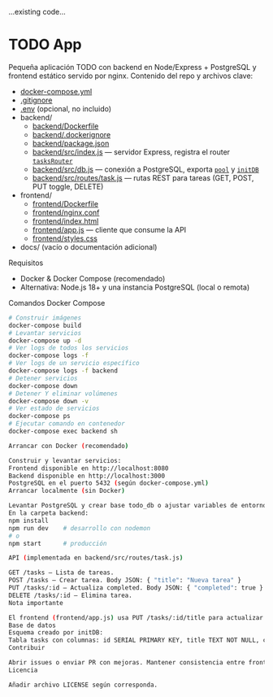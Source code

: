 ...existing code...
# TODO App

Pequeña aplicación TODO con backend en Node/Express + PostgreSQL y frontend estático servido por nginx. Contenido del repo y archivos clave:

- [docker-compose.yml](docker-compose.yml)
- [.gitignore](.gitignore)
- [.env](.env) (opcional, no incluido)
- backend/
  - [backend/Dockerfile](backend/Dockerfile)
  - [backend/.dockerignore](backend/.dockerignore)
  - [backend/package.json](backend/package.json)
  - [backend/src/index.js](backend/src/index.js) — servidor Express, registra el router [`tasksRouter`](backend/src/routes/task.js)
  - [backend/src/db.js](backend/src/db.js) — conexión a PostgreSQL, exporta [`pool`](backend/src/db.js) y [`initDB`](backend/src/db.js)
  - [backend/src/routes/task.js](backend/src/routes/task.js) — rutas REST para tareas (GET, POST, PUT toggle, DELETE)
- frontend/
  - [frontend/Dockerfile](frontend/Dockerfile)
  - [frontend/nginx.conf](frontend/nginx.conf)
  - [frontend/index.html](frontend/index.html)
  - [frontend/app.js](frontend/app.js) — cliente que consume la API
  - [frontend/styles.css](frontend/styles.css)
- docs/ (vacío o documentación adicional)

Requisitos
- Docker & Docker Compose (recomendado)
- Alternativa: Node.js 18+ y una instancia PostgreSQL (local o remota)

Comandos Docker Compose
```bash
# Construir imágenes 
docker-compose build 
# Levantar servicios 
docker-compose up -d 
# Ver logs de todos los servicios 
docker-compose logs -f 
# Ver logs de un servicio específico 
docker-compose logs -f backend 
# Detener servicios 
docker-compose down 
# Detener Y eliminar volúmenes 
docker-compose down -v 
# Ver estado de servicios 
docker-compose ps 
# Ejecutar comando en contenedor 
docker-compose exec backend sh

Arrancar con Docker (recomendado)

Construir y levantar servicios:
Frontend disponible en http://localhost:8080
Backend disponible en http://localhost:3000
PostgreSQL en el puerto 5432 (según docker-compose.yml)
Arrancar localmente (sin Docker)

Levantar PostgreSQL y crear base todo_db o ajustar variables de entorno.
En la carpeta backend:
npm install
npm run dev    # desarrollo con nodemon
# o
npm start      # producción

API (implementada en backend/src/routes/task.js)

GET /tasks — Lista de tareas.
POST /tasks — Crear tarea. Body JSON: { "title": "Nueva tarea" }
PUT /tasks/:id — Actualiza completed. Body JSON: { "completed": true }
DELETE /tasks/:id — Elimina tarea.
Nota importante

El frontend (frontend/app.js) usa PUT /tasks/:id/title para actualizar el título. Esa ruta no está implementada en backend/src/routes/task.js. Añadir un endpoint PUT /tasks/:id/title en task.js si se desea soporte para edición de títulos.
Base de datos
Esquema creado por initDB:
Tabla tasks con columnas: id SERIAL PRIMARY KEY, title TEXT NOT NULL, completed BOOLEAN DEFAULT false, created_at TIMESTAMPTZ DEFAULT now()
Contribuir

Abrir issues o enviar PR con mejoras. Mantener consistencia entre frontend y backend en los endpoints.
Licencia

Añadir archivo LICENSE según corresponda.